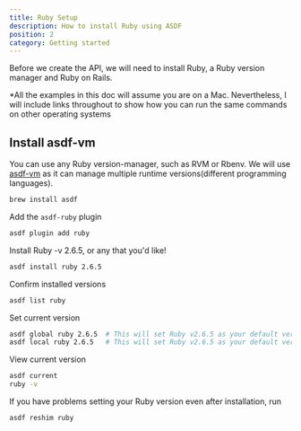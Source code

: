 ```yaml
---
title: Ruby Setup
description: How to install Ruby using ASDF
position: 2
category: Getting started
---
```


Before we create the API, we will need to install Ruby, a Ruby version manager and Ruby on Rails.

<alert type="info">
*All the examples in this doc will assume you are on a Mac. Nevertheless, I will include links throughout to show how you can run the same commands on other operating systems
</alert>

## Install asdf-vm

You can use any Ruby version-manager, such as RVM or Rbenv. We will use [asdf-vm](https://asdf-vm.com) as it can manage multiple runtime versions(different programming languages).

```bash
brew install asdf
```

Add the `asdf-ruby` plugin

```bash
asdf plugin add ruby
```

Install Ruby -v 2.6.5, or any that you'd like!

```bash
asdf install ruby 2.6.5
```

Confirm installed versions

```bash
asdf list ruby
```

Set current version

```bash
asdf global ruby 2.6.5  # This will set Ruby v2.6.5 as your default version 'everywhere'
asdf local ruby 2.6.5   # This will set Ruby v2.6.5 as your default version only for the current directory
```

View current version

```bash
asdf current
ruby -v
```

If you have problems setting your Ruby version even after installation, run

```bash
asdf reshim ruby
```
